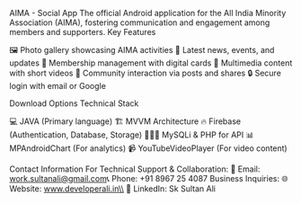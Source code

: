 AIMA - Social App
The official Android application for the All India Minority Association (AIMA), fostering communication and engagement among members and supporters.
Key Features

🖼️ Photo gallery showcasing AIMA activities
📰 Latest news, events, and updates
📇 Membership management with digital cards
🎥 Multimedia content with short videos
🤝 Community interaction via posts and shares
🔒 Secure login with email or Google

Download Options
Technical Stack

💻 JAVA (Primary language)
🏗 MVVM Architecture
🔥 Firebase (Authentication, Database, Storage)
👨🏻‍💻 MySQLi & PHP for API
📊 MPAndroidChart (For analytics)
📹 YouTubeVideoPlayer (For video content)

Contact Information
For Technical Support & Collaboration:
📧 Email: work.sultanali@gmail.com📞 Phone: +91 8967 25 4087
Business Inquiries:
🌐 Website: www.developerali.in\\
💼 LinkedIn: Sk Sultan Ali
